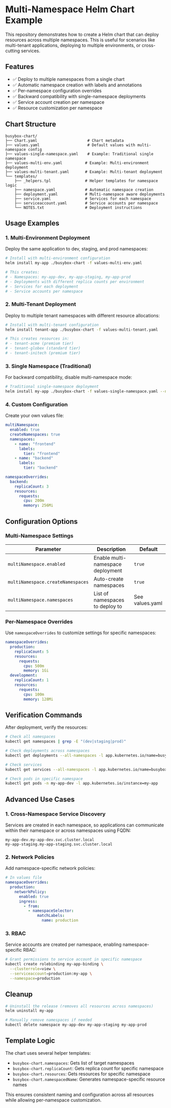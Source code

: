 # Multi-Namespace Helm Chart Example

This repository demonstrates how to create a Helm chart that can deploy resources across multiple namespaces. This is useful for scenarios like multi-tenant applications, deploying to multiple environments, or cross-cutting services.

## Features

- ✅ Deploy to multiple namespaces from a single chart
- ✅ Automatic namespace creation with labels and annotations
- ✅ Per-namespace configuration overrides
- ✅ Backward compatibility with single-namespace deployments
- ✅ Service account creation per namespace
- ✅ Resource customization per namespace

## Chart Structure

```
busybox-chart/
├── Chart.yaml                      # Chart metadata
├── values.yaml                     # Default values with multi-namespace config
├── values-single-namespace.yaml    # Example: Traditional single namespace
├── values-multi-env.yaml          # Example: Multi-environment deployment
├── values-multi-tenant.yaml       # Example: Multi-tenant deployment
└── templates/
    ├── _helpers.tpl               # Helper templates for namespace logic
    ├── namespace.yaml             # Automatic namespace creation
    ├── deployment.yaml            # Multi-namespace aware deployments
    ├── service.yaml               # Services for each namespace
    ├── serviceaccount.yaml        # Service accounts per namespace
    └── NOTES.txt                  # Deployment instructions
```

## Usage Examples

### 1. Multi-Environment Deployment

Deploy the same application to dev, staging, and prod namespaces:

```bash
# Install with multi-environment configuration
helm install my-app ./busybox-chart -f values-multi-env.yaml

# This creates:
# - Namespaces: my-app-dev, my-app-staging, my-app-prod
# - Deployments with different replica counts per environment
# - Services for each deployment
# - Service accounts per namespace
```

### 2. Multi-Tenant Deployment

Deploy to multiple tenant namespaces with different resource allocations:

```bash
# Install with multi-tenant configuration
helm install tenant-app ./busybox-chart -f values-multi-tenant.yaml

# This creates resources in:
# - tenant-acme (premium tier)
# - tenant-globex (standard tier) 
# - tenant-initech (premium tier)
```

### 3. Single Namespace (Traditional)

For backward compatibility, disable multi-namespace mode:

```bash
# Traditional single-namespace deployment
helm install my-app ./busybox-chart -f values-single-namespace.yaml --namespace my-namespace
```

### 4. Custom Configuration

Create your own values file:

```yaml
multiNamespace:
  enabled: true
  createNamespaces: true
  namespaces:
    - name: "frontend"
      labels:
        tier: "frontend"
    - name: "backend"
      labels:
        tier: "backend"

namespaceOverrides:
  backend:
    replicaCount: 3
    resources:
      requests:
        cpu: 200m
        memory: 256Mi
```

## Configuration Options

### Multi-Namespace Settings

| Parameter | Description | Default |
|-----------|-------------|---------|
| `multiNamespace.enabled` | Enable multi-namespace deployment | `true` |
| `multiNamespace.createNamespaces` | Auto-create namespaces | `true` |
| `multiNamespace.namespaces` | List of namespaces to deploy to | See values.yaml |

### Per-Namespace Overrides

Use `namespaceOverrides` to customize settings for specific namespaces:

```yaml
namespaceOverrides:
  production:
    replicaCount: 5
    resources:
      requests:
        cpu: 500m
        memory: 1Gi
  development:
    replicaCount: 1
    resources:
      requests:
        cpu: 100m
        memory: 128Mi
```

## Verification Commands

After deployment, verify the resources:

```bash
# Check all namespaces
kubectl get namespaces | grep -E "(dev|staging|prod)"

# Check deployments across namespaces
kubectl get deployments --all-namespaces -l app.kubernetes.io/name=busybox-chart

# Check services
kubectl get services --all-namespaces -l app.kubernetes.io/name=busybox-chart

# Check pods in specific namespace
kubectl get pods -n my-app-dev -l app.kubernetes.io/instance=my-app
```

## Advanced Use Cases

### 1. Cross-Namespace Service Discovery

Services are created in each namespace, so applications can communicate within their namespace or across namespaces using FQDN:

```
my-app-dev.my-app-dev.svc.cluster.local
my-app-staging.my-app-staging.svc.cluster.local
```

### 2. Network Policies

Add namespace-specific network policies:

```yaml
# In values file
namespaceOverrides:
  production:
    networkPolicy:
      enabled: true
      ingress:
        - from:
          - namespaceSelector:
              matchLabels:
                name: production
```

### 3. RBAC

Service accounts are created per namespace, enabling namespace-specific RBAC:

```bash
# Grant permissions to service account in specific namespace
kubectl create rolebinding my-app-binding \
  --clusterrole=view \
  --serviceaccount=production:my-app \
  --namespace=production
```

## Cleanup

```bash
# Uninstall the release (removes all resources across namespaces)
helm uninstall my-app

# Manually remove namespaces if needed
kubectl delete namespace my-app-dev my-app-staging my-app-prod
```

## Template Logic

The chart uses several helper templates:

- `busybox-chart.namespaces`: Gets list of target namespaces
- `busybox-chart.replicaCount`: Gets replica count for specific namespace
- `busybox-chart.resources`: Gets resources for specific namespace
- `busybox-chart.namespacedName`: Generates namespace-specific resource names

This ensures consistent naming and configuration across all resources while allowing per-namespace customization.